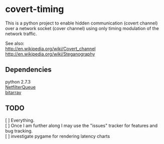 covert-timing
=============

This is a python project to enable hidden communication (covert channel) over a 
network socket (cover channel) using only timing modulation of the network traffic.

See also:  
http://en.wikipedia.org/wiki/Covert_channel  
http://en.wikipedia.org/wiki/Steganography  

Dependencies
-------------
python 2.7.3  
[NetfilterQueue](https://pypi.python.org/pypi/NetfilterQueue)  
[bitarray](https://pypi.python.org/pypi/bitarray/)  

TODO
-------------
[ ] Everything.  
[ ] Once I am further along I may use the "issues" tracker for features and bug tracking.  
[ ] investigate pygame for rendering latency charts  
    


